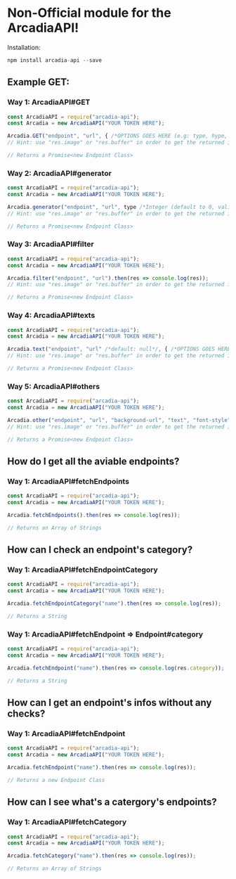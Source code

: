 # Non-Official module for the ArcadiaAPI!

Installation:
```js
npm install arcadia-api --save
```

## Example GET:

### Way 1: ArcadiaAPI#GET

```js
const ArcadiaAPI = require("arcadia-api");
const Arcadia = new ArcadiaAPI("YOUR TOKEN HERE");

Arcadia.GET("endpoint", "url", { /*OPTIONS GOES HERE (e.g: type, hype, urlbis, ...)*/ }).then(res => console.log(res));
// Hint: use "res.image" or "res.buffer" in order to get the returned image's buffer

// Returns a Promise<new Endpoint Class>
```

### Way 2: ArcadiaAPI#generator

```js
const ArcadiaAPI = require("arcadia-api");
const Arcadia = new ArcadiaAPI("YOUR TOKEN HERE");

Arcadia.generator("endpoint", "url", type /*Integer (default to 0, valids are: 0 and 1)*/).then(res => console.log(res));
// Hint: use "res.image" or "res.buffer" in order to get the returned image's buffer

// Returns a Promise<new Endpoint Class>
```

### Way 3: ArcadiaAPI#filter

```js
const ArcadiaAPI = require("arcadia-api");
const Arcadia = new ArcadiaAPI("YOUR TOKEN HERE");

Arcadia.filter("endpoint", "url").then(res => console.log(res));
// Hint: use "res.image" or "res.buffer" in order to get the returned image's buffer

// Returns a Promise<new Endpoint Class>
```

### Way 4: ArcadiaAPI#texts

```js
const ArcadiaAPI = require("arcadia-api");
const Arcadia = new ArcadiaAPI("YOUR TOKEN HERE");

Arcadia.text("endpoint", "url" /*default: null*/, { /*OPTIONS GOES HERE (e.g: text, ...)*/ }).then(res => console.log(res));
// Hint: use "res.image" or "res.buffer" in order to get the returned image's buffer

// Returns a Promise<new Endpoint Class>
```

### Way 5: ArcadiaAPI#others

```js
const ArcadiaAPI = require("arcadia-api");
const Arcadia = new ArcadiaAPI("YOUR TOKEN HERE");

Arcadia.other("endpoint", "url", "background-url", "text", "font-style").then(res => console.log(res));
// Hint: use "res.image" or "res.buffer" in order to get the returned image's buffer

// Returns a Promise<new Endpoint Class>
```

## How do I get all the aviable endpoints?

### Way 1: ArcadiaAPI#fetchEndpoints

```js
const ArcadiaAPI = require("arcadia-api");
const Arcadia = new ArcadiaAPI("YOUR TOKEN HERE");

Arcadia.fetchEndpoints().then(res => console.log(res));

// Returns an Array of Strings
```

## How can I check an endpoint's category?

### Way 1: ArcadiaAPI#fetchEndpointCategory

```js
const ArcadiaAPI = require("arcadia-api");
const Arcadia = new ArcadiaAPI("YOUR TOKEN HERE");

Arcadia.fetchEndpointCategory("name").then(res => console.log(res));

// Returns a String
```

### Way 1: ArcadiaAPI#fetchEndpoint => Endpoint#category

```js
const ArcadiaAPI = require("arcadia-api");
const Arcadia = new ArcadiaAPI("YOUR TOKEN HERE");

Arcadia.fetchEndpoint("name").then(res => console.log(res.category));

// Returns a String
```

## How can I get an endpoint's infos without any checks?

### Way 1: ArcadiaAPI#fetchEndpoint

```js
const ArcadiaAPI = require("arcadia-api");
const Arcadia = new ArcadiaAPI("YOUR TOKEN HERE");

Arcadia.fetchEndpoint("name").then(res => console.log(res));

// Returns a new Endpoint Class
```

## How can I see what's a catergory's endpoints?

### Way 1: ArcadiaAPI#fetchCategory

```js
const ArcadiaAPI = require("arcadia-api");
const Arcadia = new ArcadiaAPI("YOUR TOKEN HERE");

Arcadia.fetchCategory("name").then(res => console.log(res));

// Returns an Array of Strings
```
